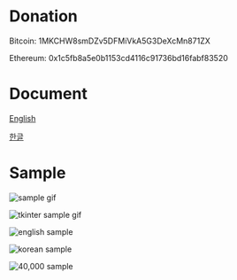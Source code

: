 # Donation
Bitcoin: 1MKCHW8smDZv5DFMiVkA5G3DeXcMn871ZX

Ethereum: 0x1c5fb8a5e0b1153cd4116c91736bd16fabf83520


# Document
[English](https://white.seolpyo.com/entry/148/)

[한글](https://white.seolpyo.com/entry/147/)


# Sample
![sample gif](https://raw.githubusercontent.com/white-seolpyo/seolpyo-mplchart/refs/heads/main/images/sample.gif)

<img alt="tkinter sample gif" src="https://github.com/white-seolpyo/seolpyo-mplchart/blob/main/images/with%20tkinter.gif?raw=true">

![english sample](https://raw.githubusercontent.com/white-seolpyo/seolpyo-mplchart/refs/heads/main/images/change%20format.png)

![korean sample](https://github.com/white-seolpyo/seolpyo-mplchart/blob/main/images/sample%20kor.png?raw=true)

<img alt="40,000 sample" src="https://github.com/white-seolpyo/seolpyo-mplchart/blob/main/images/40000.gif?raw=true">
